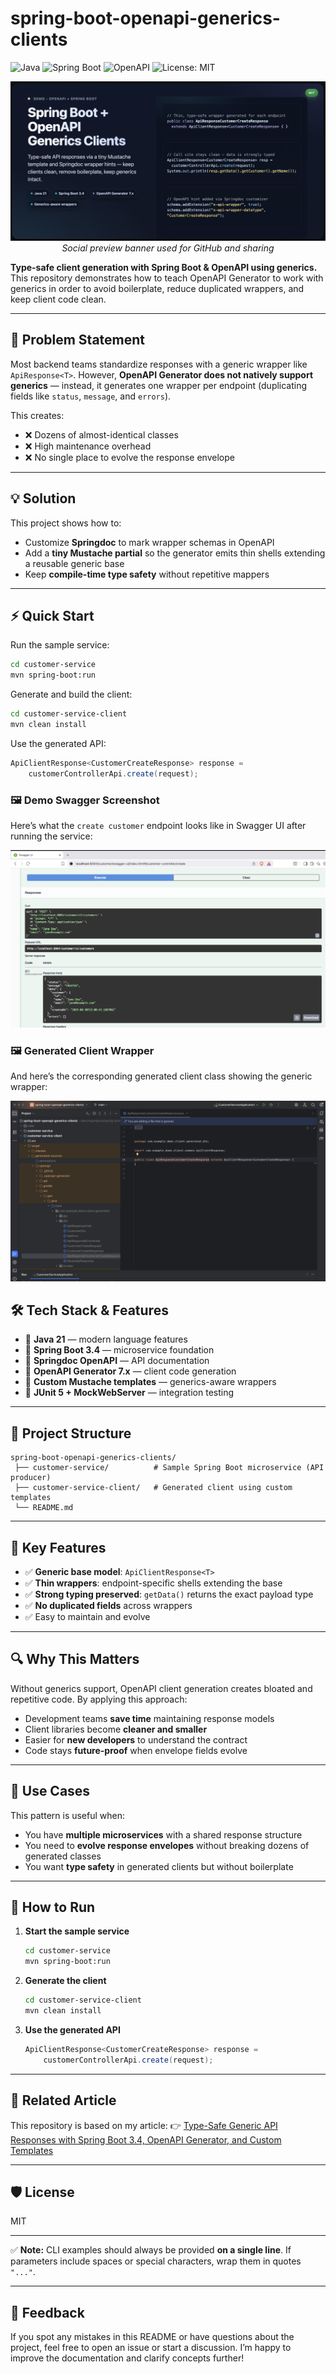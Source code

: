 # spring-boot-openapi-generics-clients

![Java](https://img.shields.io/badge/Java-21-red)
![Spring Boot](https://img.shields.io/badge/Spring%20Boot-3.4-green)
![OpenAPI](https://img.shields.io/badge/OpenAPI-Generator-blue)
![License: MIT](https://img.shields.io/badge/License-MIT-yellow.svg)

<p align="center">
  <img src="docs/images/social-preview.png" alt="Social preview" width="720"/>
  <br/>
  <em>Social preview banner used for GitHub and sharing</em>
</p>

**Type-safe client generation with Spring Boot & OpenAPI using generics.**
This repository demonstrates how to teach OpenAPI Generator to work with generics in order to avoid boilerplate, reduce duplicated wrappers, and keep client code clean.

---

## 🚀 Problem Statement

Most backend teams standardize responses with a generic wrapper like `ApiResponse<T>`.
However, **OpenAPI Generator does not natively support generics** — instead, it generates one wrapper per endpoint (duplicating fields like `status`, `message`, and `errors`).

This creates:

* ❌ Dozens of almost-identical classes
* ❌ High maintenance overhead
* ❌ No single place to evolve the response envelope

---

## 💡 Solution

This project shows how to:

* Customize **Springdoc** to mark wrapper schemas in OpenAPI
* Add a **tiny Mustache partial** so the generator emits thin shells extending a reusable generic base
* Keep **compile-time type safety** without repetitive mappers

---

## ⚡ Quick Start

Run the sample service:

```bash
cd customer-service
mvn spring-boot:run
```

Generate and build the client:

```bash
cd customer-service-client
mvn clean install
```

Use the generated API:

```java
ApiClientResponse<CustomerCreateResponse> response =
    customerControllerApi.create(request);
```

### 🖼 Demo Swagger Screenshot

Here’s what the `create customer` endpoint looks like in Swagger UI after running the service:

![Customer create demo](docs/images/swagger-customer-create.png)

### 🖼 Generated Client Wrapper

And here’s the corresponding generated client class showing the generic wrapper:

![Generated client wrapper](docs/images/generated-client-wrapper.png)

## 🛠 Tech Stack & Features

* 🚀 **Java 21** — modern language features
* 🍃 **Spring Boot 3.4** — microservice foundation
* 📖 **Springdoc OpenAPI** — API documentation
* 🔧 **OpenAPI Generator 7.x** — client code generation
* 🧩 **Custom Mustache templates** — generics-aware wrappers
* 🧪 **JUnit 5 + MockWebServer** — integration testing

---

## 📂 Project Structure

```text
spring-boot-openapi-generics-clients/
 ├── customer-service/          # Sample Spring Boot microservice (API producer)
 ├── customer-service-client/   # Generated client using custom templates
 └── README.md
```

---

## 🧩 Key Features

* ✅ **Generic base model**: `ApiClientResponse<T>`
* ✅ **Thin wrappers**: endpoint-specific shells extending the base
* ✅ **Strong typing preserved**: `getData()` returns the exact payload type
* ✅ **No duplicated fields** across wrappers
* ✅ Easy to maintain and evolve

---

## 🔍 Why This Matters

Without generics support, OpenAPI client generation creates bloated and repetitive code.
By applying this approach:

* Development teams **save time** maintaining response models
* Client libraries become **cleaner and smaller**
* Easier for **new developers** to understand the contract
* Code stays **future-proof** when envelope fields evolve

---

## 💼 Use Cases

This pattern is useful when:

* You have **multiple microservices** with a shared response structure
* You need to **evolve response envelopes** without breaking dozens of generated classes
* You want **type safety** in generated clients but without boilerplate

---

## 🔧 How to Run

1. **Start the sample service**

   ```bash
   cd customer-service
   mvn spring-boot:run
   ```

2. **Generate the client**

   ```bash
   cd customer-service-client
   mvn clean install
   ```

3. **Use the generated API**

   ```java
   ApiClientResponse<CustomerCreateResponse> response =
       customerControllerApi.create(request);
   ```

---

## 📖 Related Article

This repository is based on my article:
👉 [Type-Safe Generic API Responses with Spring Boot 3.4, OpenAPI Generator, and Custom Templates](https://medium.com/@baris.sayli/type-safe-generic-api-responses-with-spring-boot-3-4-openapi-generator-and-custom-templates-ccd93405fb04)

---

## 🛡 License

MIT

---

✅ **Note:** CLI examples should always be provided **on a single line**.
If parameters include spaces or special characters, wrap them in quotes `"..."`.

---

## 💬 Feedback

If you spot any mistakes in this README or have questions about the project, feel free to open an issue or start a discussion.
I’m happy to improve the documentation and clarify concepts further!
